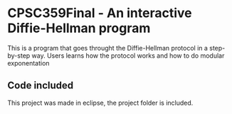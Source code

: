 # CPSC359Final - An interactive Diffie-Hellman program
This is a program that goes throught the Diffie-Hellman protocol in a step-by-step way.
Users learns how the protocol works and how to do modular exponentation

## Code included
This project was made in eclipse, the project folder is included.
